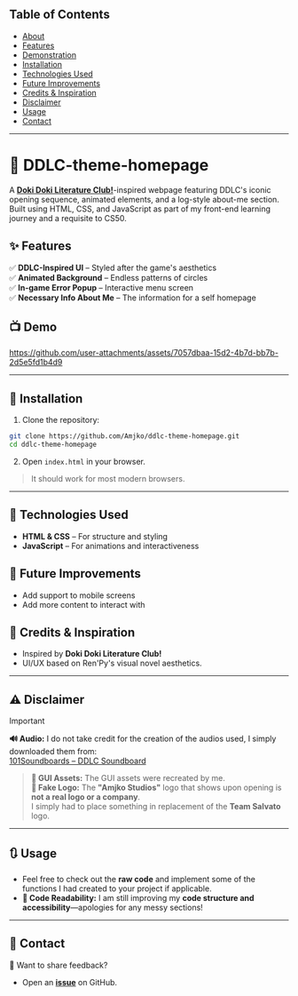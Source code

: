 ## Table of Contents
- [About](#-ddlc-theme-homepage)  
- [Features](#-features)  
- [Demonstration](#-demo)  
- [Installation](#-installation)  
- [Technologies Used](#-technologies-used)  
- [Future Improvements](#-future-improvements)  
- [Credits & Inspiration](#-credits--inspiration)  
- [Disclaimer](#%EF%B8%8F-disclaimer)
- [Usage](#-usage)
- [Contact](#-contact)  

---

# 🎀 DDLC-theme-homepage
 A [**Doki Doki Literature Club!**](https://ddlc.moe/)-inspired webpage featuring DDLC's iconic opening sequence, animated elements, and a log-style about-me section. Built using HTML, CSS, and JavaScript as part of my front-end learning journey and a requisite to CS50.  

## ✨ Features
✅ **DDLC-Inspired UI** – Styled after the game's aesthetics  
✅ **Animated Background** – Endless patterns of circles  
✅ **In-game Error Popup** – Interactive menu screen  
✅ **Necessary Info About Me** – The information for a self homepage  

## 📺 Demo
https://github.com/user-attachments/assets/7057dbaa-15d2-4b7d-bb7b-2d5e5fd1b4d9

---

## 🚀 Installation
1. Clone the repository:  
```sh
git clone https://github.com/Amjko/ddlc-theme-homepage.git
cd ddlc-theme-homepage
```
2. Open `index.html` in your browser.  
> It should work for most modern browsers.  

---

## 🔧 Technologies Used
- **HTML & CSS** – For structure and styling  
- **JavaScript** – For animations and interactiveness  

## 📌 Future Improvements
- Add support to mobile screens  
- Add more content to interact with  

## 📣 Credits & Inspiration
- Inspired by **Doki Doki Literature Club!**  
- UI/UX based on Ren'Py's visual novel aesthetics.  

---

## ⚠️ Disclaimer 
> [!IMPORTANT]
> **🔊 Audio:** I do not take credit for the creation of the audios used, I simply downloaded them from:  
> [101Soundboards – DDLC Soundboard](https://www.101soundboards.com/boards/32101-ddlc-soundboard)  

> **🎨 GUI Assets:** The GUI assets were recreated by me.  
> **🏢 Fake Logo:** The **"Amjko Studios"** logo that shows upon opening is **not a real logo or a company**.  
> I simply had to place something in replacement of the **Team Salvato** logo.  

---

## 🔃 Usage
- Feel free to check out the **raw code** and implement some of the functions I had created to your project if applicable.  
- **📝 Code Readability:** I am still improving my **code structure and accessibility**—apologies for any messy sections!  

---

## 📩 Contact
💬 Want to share feedback?  
- Open an [**issue**](https://github.com/Amjko/ddlc-theme-homepage/issues) on GitHub.  
